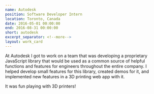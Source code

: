 ```yaml
---
name: Autodesk
position: Software Developer Intern
location: Toronto, Canada
date: 2016-05-01 00:00:00
end: 2016-08-31 00:00:00
short: autodesk
excerpt_separator: <!--more-->
layout: work_card
---
```


At Autodesk I got to work on a team that was developing a proprietary JavaScript library that would be used as a common source of helpful functions and features for engineers throughout the entire company. I helped develop small features for this library, created demos for it, and implemented new features in a 3D printing web app with it. 

It was fun playing with 3D printers!